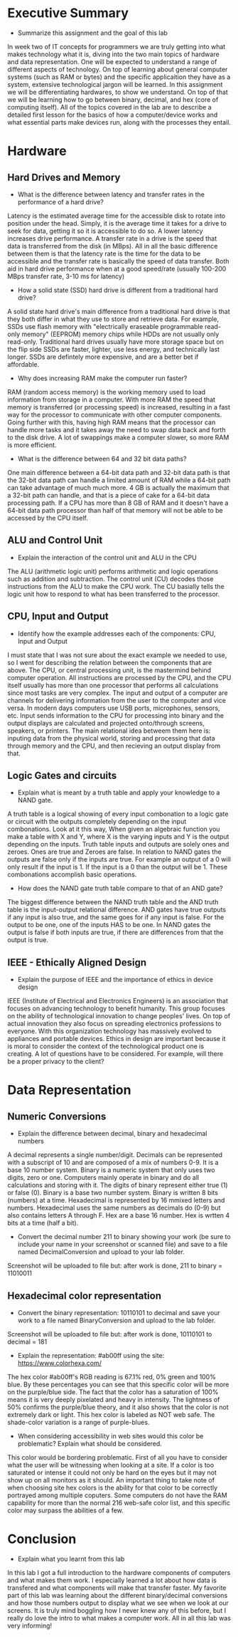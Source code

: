 # Executive Summary
* Summarize this assignment and the goal of this lab

In week two of IT concepts for programmers we are truly getting into what makes technology what it is, diving into the two main topics of hardware and data representation. One will be expected to understand a range of different aspects of technology. On top of learning about general computer systems (such as RAM or bytes) and the specific applicaition they have as a system, extensive technological jargon will be learned. In this assignment we will be differentiating hardwares, to show we understand. On top of that we will be learning how to go between binary, decimal, and hex (core of computing itself). All of the topics covered in the lab are to describe a detailed first lesson for the basics of how a computer/device works and what essential parts make devices run, along with the processes they entail. 

# Hardware
## Hard Drives and Memory
* What is the difference between latency and transfer rates in the performance of a hard drive?

Latency is the estimated average time for the accessible disk to rotate into position under the head. Simply, it is the average time it takes for a drive to seek for data, getting it so it is accessible to do so. A lower latency increases drive performance. A transfer rate in a drive is the speed that data is transferred from the disk (in MBps). All in all the basic difference between them is that the latency rate is the time for the data to be accessible and the transfer rate is basically the speed of data transfer. Both aid in hard drive performance when at a good speed/rate (usually 100-200 MBps transfer rate, 3-10 ms for latency) 

* How a solid state (SSD) hard drive is different from a traditional hard drive?

A solid state hard drive's main difference from a traditional hard drive is that they both differ in what they use to store and retrieve data. For example, SSDs use flash memory with "electrically eraseable programmable read-only memory" (EEPROM) memory chips while HDDs are not usually only read-only. Traditional hard drives usually have more storage space but on the flip side SSDs are faster, lighter, use less energy, and technically last longer. SSDs are defintely more expensive, and are a better bet if affordable.  

* Why does increasing RAM make the computer run faster?

RAM (random access memory) is the working memory used to load information from storage in a computer. With more RAM the speed that memory is transferred (or processing speed) is increased, resulting in a fast way for the processor to communicate with other computer components. Going further with this, having high RAM means that the processor can handle more tasks and it takes away the need to swap data back and forth to the disk drive. A lot of swappings make a computer slower, so more RAM is more efficient.

* What is the difference between 64 and 32 bit data paths?

One main difference between a 64-bit data path and 32-bit data path is that the 32-bit data path can handle a limited amount of RAM while a 64-bit path can take advantage of much much more. 4 GB is actually the maximum that a 32-bit path can handle, and that is a piece of cake for a 64-bit data processing path. If a CPU has more than 8 GB of RAM and it doesn't have a 64-bit data path processor than half of that memory will not be able to be accessed by the CPU itself. 

## ALU and Control Unit
* Explain the interaction of the control unit and ALU in the CPU

The ALU (arithmetic logic unit) performs arithmetic and logic operations such as addition and subtraction. The control unit (CU) decodes those instructions from the ALU to make the CPU work. The CU basially tells the logic unit how to respond to what has been transferred to the processor. 

## CPU, Input and Output
* Identify how the example addresses each of the components: CPU, Input and Output

I must state that I was not sure about the exact example we needed to use, so I went for describing the relation between the components that are above. The CPU, or central processing unit, is the mastermind behind computer operation. All instructions are processed by the CPU, and the CPU itself usually has more than one processor that performs all calculations since most tasks are very complex. The input and output of a computer are channels for delivering information from the user to the computer and vice versa. In modern days computers use USB ports, microphones, sensors, etc. Input sends information to the CPU for processing into binary and the output displays are calculated and projected onto/through screens, speakers, or printers. The main relational idea betweem them here is: inputing data from the physical world, storing and processing that data through memory and the CPU, and then recieving an output display from that.

## Logic Gates and circuits
* Explain what is meant by a truth table and apply your knowledge to a NAND gate.

A truth table is a logical showing of every input combonation to a logic gate or circuit with the outputs completely depending on the input combonations. Look at it this way, When given an algebraic function you make a table with X and Y, where X is the varying inputs and Y is the output depending on the inputs. Truth table inputs and outputs are solely ones and zeroes. Ones are true and Zeroes are false. In relation to NAND gates the outputs are false only if the inputs are true. For example an output of a 0 will only result if the input is 1. If the input is a 0 than the output will be 1. These combonations accomplish basic operations.

* How does the NAND gate truth table compare to that of an AND gate?

The biggest difference between the NAND truth table and the AND truth table is the input-output relational difference. AND gates have true outputs if any input is also true, and the same goes for if any input is false. For the output to be one, one of the inputs HAS to be one. In NAND gates the output is false if both inputs are true, if there are differences from that the output is true. 

## IEEE - Ethically Aligned Design
* Explain the purpose of IEEE and the importance of ethics in device design

IEEE (Institute of Electrical and Electronics Engineers) is an association that focuses on advancing technology to benefit humanity. This group focuses on the ability of technological innovation to change peoples' lives. On top of actual innovation they also focus on spreading electronics professions to everyone. With this organization technology has massively evolved to appliances and portable devices. Ethics in design are important because it is moral to consider the context of the technological product one is creating. A lot of questions have to be considered. For example, will there be a proper privacy to the client? 

# Data Representation
## Numeric Conversions
* Explain the difference between decimal, binary and hexadecimal numbers

A decimal represents a single number/digit. Decimals can be represented with a subscript of 10 and are composed of a mix of numbers 0-9. It is a base 10 number system.
Binary is a numeric system that only uses two digits, zero or one. Computers mainly operate in binary and do all calculations and storing with it. The digits of binary represent either true (1) or false (0). Binary is a base two number system. Binary is written 8 bits (numbers) at a time.
Hexadecimal is represented by 16 mmixed letters and numbers. Hexadecimal uses the same numbers as decimals do (0-9) but also contains letters A through F. Hex are a base 16 number. Hex is wrtten 4 bits at a time (half a bit).

* Convert the decimal number 211 to binary showing your work (be sure to include your name in your screenshot or scanned file) and save to a file named DecimalConversion and upload to your lab folder.

Screenshot will be uploaded to file but: after work is done, 211 to binary = 11010011

## Hexadecimal color representation
* Convert the binary representation: 10110101 to decimal and save your work to a file named BinaryConversion and upload to the lab folder.

Screenshot will be uploaded to file but: after work is done, 10110101 to decimal = 181

* Explain the representation: #ab00ff using the site: https://www.colorhexa.com/

The hex color #ab00ff's RGB reading is 67.1% red, 0% green and 100% blue. By these percentages you can see that this specific color will be more on the purple/blue side. The fact that the color has a saturation of 100% means it is very deeply pixelated and heavy in intensity. The lightness of 50% confirms the purple/blue theory, and it also shows that the color is not extremely dark or light. This hex color is labeled as NOT web safe. The shade-color variation is a range of purple-blues.

* When considering accessibility in web sites would this color be problematic? Explain what should be considered.

This color would be bordering problematic. First of all you have to consider what the user will be witnessing when looking at a site. If a color is too saturated or intense it could not only be hard on the eyes but it may not show up on all monitors as it should. An important thing to take note of when choosing site hex colors is the ability for that color to be correctly portrayed among multiple coputers. Some computers do not have the RAM capability for more than the normal 216 web-safe color list, and this specific color may surpass the abilities of a few. 

# Conclusion
* Explain what you learnt from this lab

In this lab I got a full introduction to the hardware components of computers and what makes them work. I especially learned a lot about how data is transfered and what components will make that transfer faster. My favorite part of this lab was learning about the different binary/decimal conversions and how those numbers output to display what we see when we look at our screens. 
It is truly mind boggling how I never knew any of this before, but I really do love the intro to what makes a computer work. All in all this lab was very informing! 
